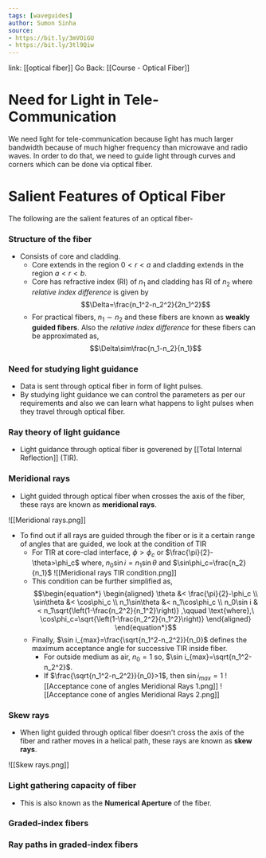 ```yaml
---
tags: [waveguides]
author: Sumon Sinha
source: 
- https://bit.ly/3mVOiGU
- https://bit.ly/3tl9Qiw
---
```

link: [[optical fiber]]
Go Back: [[Course - Optical Fiber]]

# Need for Light in Tele-Communication
We need light for tele-communication because light has much larger bandwidth because of much higher frequency than microwave and radio waves. In order to do that, we need to guide light through curves and corners which can be done via optical fiber.

# Salient Features of Optical Fiber
The following are the salient features of an optical fiber-

### Structure of the fiber
- Consists of core and cladding.
	- Core extends in the region $0<r<a$ and cladding extends in the region $a<r<b$.
	- Core has refractive index (RI) of $n_1$ and cladding has RI of $n_2$ where *relative index difference* is given by $$\Delta=\frac{n_1^2-n_2^2}{2n_1^2}$$
	- For practical fibers, $n_1\sim n_2$ and these fibers are known as **weakly guided fibers**. Also the *relative index difference* for these fibers can be approximated as, $$\Delta\sim\frac{n_1-n_2}{n_1}$$
### Need for studying light guidance
- Data is sent through optical fiber in form of light pulses.
- By studying light guidance we can control the parameters as per our requirements and also we can learn what happens to light pulses when they travel through optical fiber.
### Ray theory of light guidance
- Light guidance through optical fiber is goverened by [[Total Internal Reflection]] (TIR).
### Meridional rays
- Light guided through optical fiber when crosses the axis of the fiber, these rays are known as **meridional rays**.

![[Meridional rays.png]]
- To find out if all rays are guided through the fiber or is it a certain range of angles that are guided, we look at the condition of TIR
	- For TIR at core-clad interface, $\phi>\phi_c$ or $\frac{\pi}{2}-\theta>\phi_c$ where, $n_0\sin i=n_1\sin\theta$ and $\sin\phi_c=\frac{n_2}{n_1}$
	![[Meridional rays TIR condition.png]]
	- This condition can be further simplified as,
	$$\begin{equation*}
		\begin{aligned}
			\theta &< \frac{\pi}{2}-\phi_c \\
			\sin\theta &< \cos\phi_c \\
			n_1\sin\theta &< n_1\cos\phi_c \\
			n_0\sin i &< n_1\sqrt{\left(1-\frac{n_2^2}{n_1^2}\right)} ,\qquad \text{where},\ \cos\phi_c=\sqrt{\left(1-\frac{n_2^2}{n_1^2}\right)}
		\end{aligned}
	\end{equation*}$$
	- Finally, $\sin i_{max}=\frac{\sqrt{n_1^2-n_2^2}}{n_0}$ defines the maximum acceptance angle for successive TIR inside fiber.
		- For outside medium as air, $n_0=1$ so, $\sin i_{max}=\sqrt{n_1^2-n_2^2}$.
		- If $\frac{\sqrt{n_1^2-n_2^2}}{n_0}>1$, then $\sin i_{max}=1$
	![[Acceptance cone of angles Meridional Rays 1.png]]
	![[Acceptance cone of angles Meridional Rays 2.png]]
### Skew rays
- When light guided through optical fiber doesn't cross the axis of the fiber and rather moves in a helical path, these rays are known as **skew rays**.

![[Skew rays.png]]
### Light gathering capacity of fiber
-  This is also known as the **Numerical Aperture** of the fiber.
### Graded-index fibers
### Ray paths in graded-index fibers

